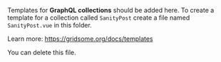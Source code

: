Templates for **GraphQL collections** should be added here.
To create a template for a collection called `SanityPost`
create a file named `SanityPost.vue` in this folder.

Learn more: https://gridsome.org/docs/templates

You can delete this file.
